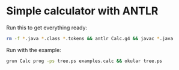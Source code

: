 # Simple calculator with ANTLR

Run this to get everything ready:
```bash
rm -f *.java *.class *.tokens && antlr Calc.g4 && javac *.java
```

Run with the example:
```bash
grun Calc prog -ps tree.ps examples.calc && okular tree.ps
```
